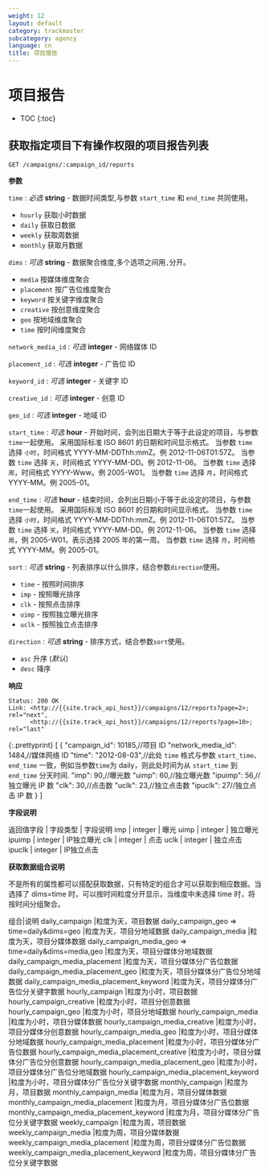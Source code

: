 ```yaml
---
weight: 12
layout: default
category: trackmaster
subcategory: agency
language: cn
title: 项目报告
---
```


# 项目报告

* TOC
{:toc}

## 获取指定项目下有操作权限的项目报告列表

    GET /campaigns/:campaign_id/reports

**参数**

`time`
: _必选_ **string** - 数据时间类型,与参数 `start_time` 和 `end_time` 共同使用。

  * `hourly` 获取小时数据
  * `daily` 获取日数据
  * `weekly` 获取周数据
  * `monthly` 获取月数据

`dims`
: _可选_ **string** - 数据聚合维度,多个选项之间用`,`分开。

  * `media` 按媒体维度聚合
  * `placement` 按广告位维度聚合
  * `keyword` 按关键字维度聚合
  * `creative` 按创意维度聚合
  * `geo` 按地域维度聚合
  * `time` 按时间维度聚合

`network_media_id`
: _可选_ **integer** - 网络媒体 ID

`placement_id`
: _可选_ **integer** - 广告位 ID

`keyword_id`
: _可选_ **integer** - 关键字 ID

`creative_id`
: _可选_ **integer** - 创意 ID

`geo_id`
: _可选_ **integer** - 地域 ID

`start_time` 
: _可选_ **hour** - 开始时间，会列出日期大于等于此设定的项目，与参数`time`一起使用。
采用国际标准 ISO 8601 的日期和时间显示格式。
当参数 `time` 选择 `小时`，时间格式 YYYY-MM-DDThh:mmZ。例 2012-11-06T01:57Z。
当参数 `time` 选择 `天`，时间格式 YYYY-MM-DD。例 2012-11-06。
当参数 `time` 选择 `周`，时间格式 YYYY-Www。例 2005-W01。
当参数 `time` 选择 `月`，时间格式 YYYY-MM。例 2005-01。

`end_time`
: _可选_ **hour** - 结束时间，会列出日期小于等于此设定的项目，与参数`time`一起使用。
采用国际标准 ISO 8601 的日期和时间显示格式。
当参数 `time` 选择 `小时`，时间格式 YYYY-MM-DDThh:mmZ。例 2012-11-06T01:57Z。
当参数 `time` 选择 `天`，时间格式 YYYY-MM-DD。例 2012-11-06。
当参数 `time` 选择 `周`，例 2005-W01，表示选择 2005 年的第一周。
当参数 `time` 选择 `月`，时间格式 YYYY-MM。例 2005-01。

`sort`
: _可选_ **string** - 列表排序以什么排序，结合参数`direction`使用。

  * `time` - 按照时间排序
  * `imp` - 按照曝光排序
  * `clk` - 按照点击排序
  * `uimp` - 按照独立曝光排序
  * `uclk` - 按照独立点击排序


`direction`
: _可选_ **string** - 排序方式，结合参数`sort`使用。

  * `asc` 升序 (_默认_)
  * `desc` 降序


**响应**

    Status: 200 OK
    Link: <http://{{site.track_api_host}}/campaigns/12/reports?page=2>; rel="next",
          <http://{{site.track_api_host}}/campaigns/12/reports?page=10>; rel="last"

{:.prettyprint}
    [
      {
        "campaign_id": 10185,//项目 ID
        "network_media_id": 1484,//媒体网络 ID
        "time": "2012-08-03",//此处 `time` 格式与参数 `start_time`、`end_time` 一致，例如当参数`time`为 daily，则此处时间为从 `start_time` 到 `end_time` 分天时间.
        "imp": 90,//曝光数
        "uimp": 60,//独立曝光数
        "ipuimp": 56,//独立曝光 IP 数
        "clk": 30,//点击数
        "uclk": 23,//独立点击数
        "ipuclk": 27//独立点击 IP 数
      }
    ]


**字段说明**

返回值字段 | 字段类型     | 字段说明
imp      | integer     | 曝光
uimp     | integer     | 独立曝光
ipuimp   | integer     | IP独立曝光
clk      | integer     | 点击
uclk     | integer     | 独立点击
ipuclk   | integer     | IP独立点击

**获取数据组合说明**  

不是所有的属性都可以搭配获取数据，只有特定的组合才可以获取到相应数据。当选择了 dims=time 时，可以按时间粒度分开显示，当维度中未选择 time 时，将按时间分组聚合。

组合|说明
daily_campaign  |粒度为天，项目数据
daily_campaign_geo => time=daily&dims=geo  |粒度为天，项目分地域数据
daily_campaign_media  |粒度为天，项目分媒体数据
daily_campaign_media_geo => time=daily&dims=media,geo  |粒度为天，项目分媒体分地域数据
daily_campaign_media_placement  |粒度为天，项目分媒体分广告位数据
daily_campaign_media_placement_geo  |粒度为天，项目分媒体分广告位分地域数据
daily_campaign_media_placement_keyword  |粒度为天，项目分媒体分广告位分关键字数据
hourly_campaign  |粒度为小时，项目数据
hourly_campaign_creative  |粒度为小时，项目分创意数据
hourly_campaign_geo  |粒度为小时，项目分地域数据
hourly_campaign_media  |粒度为小时，项目分媒体数据
hourly_campaign_media_creative  |粒度为小时，项目分媒体分创意数据
hourly_campaign_media_geo  |粒度为小时，项目分媒体分地域数据
hourly_campaign_media_placement  |粒度为小时，项目分媒体分广告位数据
hourly_campaign_media_placement_creative  |粒度为小时，项目分媒体分广告位分创意数据
hourly_campaign_media_placement_geo  |粒度为小时，项目分媒体分广告位分地域数据
hourly_campaign_media_placement_keyword  |粒度为小时，项目分媒体分广告位分关键字数据
monthly_campaign  |粒度为月，项目数据
monthly_campaign_media  |粒度为月，项目分媒体数据
monthly_campaign_media_placement  |粒度为月，项目分媒体分广告位数据
monthly_campaign_media_placement_keyword  |粒度为月，项目分媒体分广告位分关键字数据
weekly_campaign  |粒度为周，项目数据
weekly_campaign_media  |粒度为周，项目分媒体数据
weekly_campaign_media_placement  |粒度为周，项目分媒体分广告位数据
weekly_campaign_media_placement_keyword  |粒度为周，项目分媒体分广告位分关键字数据


